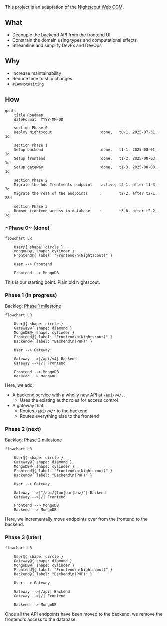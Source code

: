 This project is an adaptation of the [Nightscout Web
CGM](https://github.com/nightscout/cgm-remote-monitor).

## What

* Decouple the backend API from the frontend UI
* Constrain the domain using types and computational effects
* Streamline and simplify DevEx and DevOps

## Why

* Increase maintainability
* Reduce time to ship changes
* `#IAmNotWaiting`

## How

```mermaid
gantt
    title Roadmap
    dateFormat  YYYY-MM-DD

    section Phase 0
    Deploy Nightscout                     :done,   t0-1, 2025-07-31, 1d

    section Phase 1
    Setup backend                         :done,   t1-1, 2025-08-01, 1d
    Setup frontend                        :done,   t1-2, 2025-08-03, 1d
    Setup gateway                         :done,   t1-3, 2025-08-03, 1d

    section Phase 2
    Migrate the Add Treatments endpoint   :active, t2-1, after t1-3, 7d
    Migrate the rest of the endpoints     :        t2-2, after t2-1, 28d

    section Phase 3
    Remove frontend access to database    :        t3-0, after t2-2, 7d
```

### ~Phase 0~ (done)

```mermaid
flowchart LR

    User@{ shape: circle }
    MongoDB@{ shape: cylinder }
    Frontend@{ label: "Frontend\n(Nightscout)" }

    User --> Frontend

    Frontend --> MongoDB
```

This is our starting point.  Plain old Nightscout.

### Phase 1 (in progress)

Backlog: [Phase 1 milestone](https://github.com/earldouglas/cloud-glucose-monitor/milestone/1)

```mermaid
flowchart LR

    User@{ shape: circle }
    Gateway@{ shape: diamond }
    MongoDB@{ shape: cylinder }
    Frontend@{ label: "Frontend\n(Nightscout)" }
    Backend@{ label: "Backend\n(PHP)" }

    User --> Gateway

    Gateway -->|/api/v4| Backend
    Gateway -->|/| Frontend

    Frontend --> MongoDB
    Backend --> MongoDB
```

Here, we add:

* A backend service with a wholly new API at `/api/v4/...`
    * Uses the existing authz roles for access control
* A gateway that:
    * Routes `/api/v4/*` to the backend
    * Routes everything else to the frontend

### Phase 2 (next)

Backlog: [Phase 2 milestone](https://github.com/earldouglas/cloud-glucose-monitor/milestone/2)

```mermaid
flowchart LR

    User@{ shape: circle }
    Gateway@{ shape: diamond }
    MongoDB@{ shape: cylinder }
    Frontend@{ label: "Frontend\n(Nightscout)" }
    Backend@{ label: "Backend\n(PHP)" }

    User --> Gateway

    Gateway -->|"/api/{foo|bar|baz}"| Backend
    Gateway -->|/| Frontend

    Frontend --> MongoDB
    Backend --> MongoDB
```

Here, we incrementally move endpoints over from the frontend to the
backend.

### Phase 3 (later)

```mermaid
flowchart LR

    User@{ shape: circle }
    Gateway@{ shape: diamond }
    MongoDB@{ shape: cylinder }
    Frontend@{ label: "Frontend\n(Nightscout)" }
    Backend@{ label: "Backend\n(PHP)" }

    User --> Gateway

    Gateway -->|/api| Backend
    Gateway -->|/| Frontend

    Backend --> MongoDB
```

Once all the API endpoints have been moved to the backend, we remove the
frontend's access to the database.
